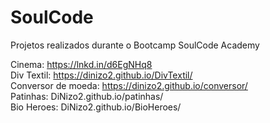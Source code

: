 # SoulCode
Projetos realizados durante o Bootcamp SoulCode Academy

Cinema: https://lnkd.in/d6EgNHq8
<br>
Div Textil: https://dinizo2.github.io/DivTextil/
<br>
Conversor de moeda: https://dinizo2.github.io/conversor/
<br>
Patinhas: DiNizo2.github.io/patinhas/
<br>
Bio Heroes: DiNizo2.github.io/BioHeroes/
